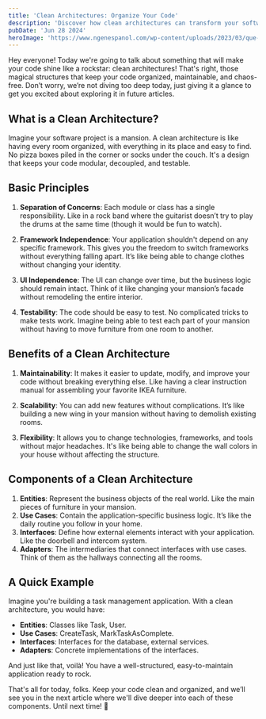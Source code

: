 ```yaml
---
title: 'Clean Architectures: Organize Your Code'
description: 'Discover how clean architectures can transform your software project into a well-organized and easy-to-maintain mansion. Learn the basic principles, benefits, and essential components to keep your code modular, decoupled, and testable. Start rocking with cleaner, more organized code today!'
pubDate: 'Jun 28 2024'
heroImage: 'https://www.ngenespanol.com/wp-content/uploads/2023/03/que-es-una-galaxia-y-como-se-forman-estas-colonias-espaciales.jpg'
---
```


Hey everyone! Today we're going to talk about something that will make your code shine like a rockstar: clean architectures! That's right, those magical structures that keep your code organized, maintainable, and chaos-free. Don’t worry, we’re not diving too deep today, just giving it a glance to get you excited about exploring it in future articles.

## What is a Clean Architecture?

Imagine your software project is a mansion. A clean architecture is like having every room organized, with everything in its place and easy to find. No pizza boxes piled in the corner or socks under the couch. It's a design that keeps your code modular, decoupled, and testable.

## Basic Principles

1. **Separation of Concerns**: Each module or class has a single responsibility. Like in a rock band where the guitarist doesn’t try to play the drums at the same time (though it would be fun to watch).

2. **Framework Independence**: Your application shouldn't depend on any specific framework. This gives you the freedom to switch frameworks without everything falling apart. It’s like being able to change clothes without changing your identity.

3. **UI Independence**: The UI can change over time, but the business logic should remain intact. Think of it like changing your mansion’s facade without remodeling the entire interior.

4. **Testability**: The code should be easy to test. No complicated tricks to make tests work. Imagine being able to test each part of your mansion without having to move furniture from one room to another.

## Benefits of a Clean Architecture

1. **Maintainability**: It makes it easier to update, modify, and improve your code without breaking everything else. Like having a clear instruction manual for assembling your favorite IKEA furniture.

2. **Scalability**: You can add new features without complications. It’s like building a new wing in your mansion without having to demolish existing rooms.

3. **Flexibility**: It allows you to change technologies, frameworks, and tools without major headaches. It's like being able to change the wall colors in your house without affecting the structure.

## Components of a Clean Architecture

1. **Entities**: Represent the business objects of the real world. Like the main pieces of furniture in your mansion.
2. **Use Cases**: Contain the application-specific business logic. It’s like the daily routine you follow in your home.
3. **Interfaces**: Define how external elements interact with your application. Like the doorbell and intercom system.
4. **Adapters**: The intermediaries that connect interfaces with use cases. Think of them as the hallways connecting all the rooms.

## A Quick Example

Imagine you're building a task management application. With a clean architecture, you would have:

- **Entities**: Classes like Task, User.
- **Use Cases**: CreateTask, MarkTaskAsComplete.
- **Interfaces**: Interfaces for the database, external services.
- **Adapters**: Concrete implementations of the interfaces.

And just like that, voilà! You have a well-structured, easy-to-maintain application ready to rock.

That's all for today, folks. Keep your code clean and organized, and we’ll see you in the next article where we'll dive deeper into each of these components. Until next time! 🎸
